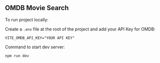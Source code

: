 ## OMDB Movie Search

To run project locally:

Create a `.env` file at the root of the project and add your API Key for OMDB:

```
VITE_OMDB_API_KEY="YOUR API KEY"
```

Command to start dev server:

```
npm run dev
```
